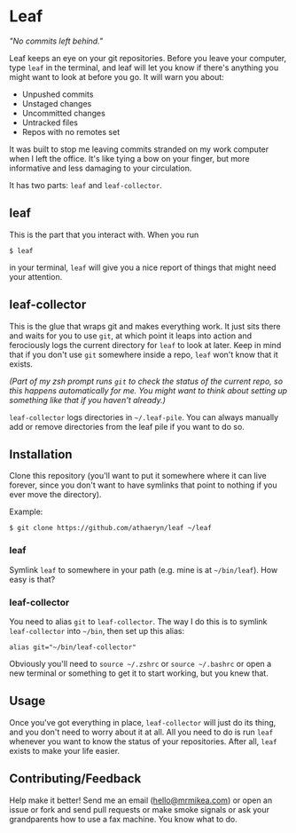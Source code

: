 # Leaf

_"No commits left behind."_

Leaf keeps an eye on your git repositories. Before you leave your computer,
type `leaf` in the terminal, and leaf will let you know if there's anything you
might want to look at before you go. It will warn you about:

- Unpushed commits
- Unstaged changes
- Uncommitted changes
- Untracked files
- Repos with no remotes set

It was built to stop me leaving commits stranded on my work computer when I
left the office. It's like tying a bow on your finger, but more informative and
less damaging to your circulation.

It has two parts: `leaf` and `leaf-collector`.

## leaf

This is the part that you interact with. When you run

    $ leaf

in your terminal, `leaf` will give you a nice report of things that might need
your attention.

## leaf-collector

This is the glue that wraps git and makes everything work. It just sits there
and waits for you to use `git`, at which point it leaps into action and
ferociously logs the current directory for `leaf` to look at later. Keep in
mind that if you don't use `git` somewhere inside a repo, `leaf` won't know
that it exists.

_(Part of my zsh prompt runs `git` to check the status of the current repo, so
this happens automatically for me. You might want to think about setting up
something like that if you haven't already.)_

`leaf-collector` logs directories in `~/.leaf-pile`.  You can always manually
add or remove directories from the leaf pile if you want to do so.

## Installation

Clone this repository (you'll want to put it somewhere where it can live
forever, since you don't want to have symlinks that point to nothing if you
ever move the directory).

Example:

    $ git clone https://github.com/athaeryn/leaf ~/leaf

### leaf

Symlink `leaf` to somewhere in your path (e.g. mine is at `~/bin/leaf`). How
easy is that?

### leaf-collector

You need to alias `git` to `leaf-collector`. The way I do this is to symlink
`leaf-collector` into `~/bin`, then set up this alias:

    alias git="~/bin/leaf-collector"

Obviously you'll need to `source ~/.zshrc` or `source ~/.bashrc` or open a new
terminal or something to get it to start working, but you knew that.

## Usage

Once you've got everything in place, `leaf-collector` will just do its thing,
and you don't need to worry about it at all. All you need to do is run `leaf`
whenever you want to know the status of your repositories. After all, `leaf`
exists to make your life easier.

## Contributing/Feedback

Help make it better! Send me an email (<hello@mrmikea.com>) or open an issue or
fork and send pull requests or make smoke signals or ask your grandparents how
to use a fax machine. You know what to do.
